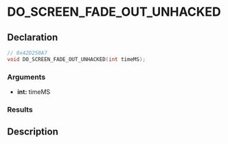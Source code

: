# DO_SCREEN_FADE_OUT_UNHACKED

## Declaration
```cpp
// 0x42D250A7
void DO_SCREEN_FADE_OUT_UNHACKED(int timeMS);
```

### Arguments
- **int:** timeMS

### Results

## Description
